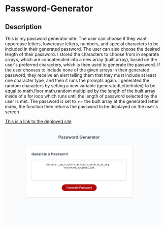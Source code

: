 # Password-Generator

## Description
This is my password generator site. The user can choose if they want uppercase letters, lowercase letters, numbers, and special characters to be included in their generated password. The user can also choose the desired length of their password. I stored the characters to choose from in separate arrays, which are concatenated into a new array (built array), based on the user's preferred characters, which is then used to generate the password. If the user chooses to include none of the given arrays in their generated password, they receive an alert telling them that they must include at least one character type, and then it runs the prompts again. I generated the random characters by setting a new variable (generatedLetterIndex) to be equal to math.floor math.random multiplied by the length of the built array inside of a for loop which runs until the length of password selected by the user is met. The password is set to += the built array at the generated letter index, the function then returns the password to be displayed on the user's screen

[This is a link to the deployed site](https://danmac121.github.io/Password-Generator/)

![Here is a screenshot of the site](./assets/generator-site.png)